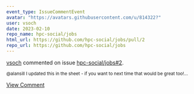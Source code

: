 ```yaml
---
event_type: IssueCommentEvent
avatar: "https://avatars.githubusercontent.com/u/814322?"
user: vsoch
date: 2023-02-10
repo_name: hpc-social/jobs
html_url: https://github.com/hpc-social/jobs/pull/2
repo_url: https://github.com/hpc-social/jobs
---
```


<a href='https://github.com/vsoch' target='_blank'>vsoch</a> commented on issue <a href='https://github.com/hpc-social/jobs/pull/2' target='_blank'>hpc-social/jobs#2</a>.

<small>@alansill I updated this in the sheet - if you want to next time that would be great too!...</small>

<a href='https://github.com/hpc-social/jobs/pull/2' target='_blank'>View Comment</a>